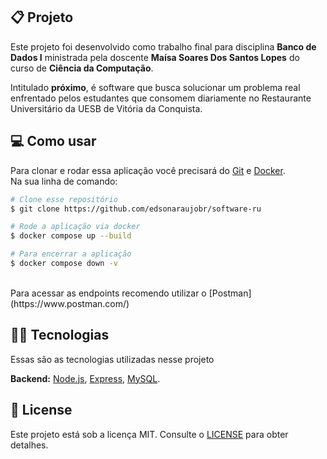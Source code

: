 ## 📋 Projeto

Este projeto foi desenvolvido como trabalho final para disciplina **Banco de Dados I** ministrada pela doscente **Maísa Soares Dos Santos Lopes** do curso de **Ciência da Computação**. 

Intitulado **próximo**, é software que busca solucionar um problema real enfrentado pelos estudantes que consomem diariamente no Restaurante Universitário da UESB de Vitória da Conquista. <br>

## 💻 Como usar

Para clonar e rodar essa aplicação você precisará do [Git](https://git-scm.com) e [Docker](https://www.docker.com/). 
<br>
Na sua linha de comando:

```bash
# Clone esse repositório
$ git clone https://github.com/edsonaraujobr/software-ru

# Rode a aplicação via docker
$ docker compose up --build

# Para encerrar a aplicação
$ docker compose down -v
```
<br>
Para acessar as endpoints recomendo utilizar o [Postman](https://www.postman.com/)

## 👨‍💻 Tecnologias

Essas são as tecnologias utilizadas nesse projeto

**Backend:** [Node.js](https://nodejs.org/en/), [Express](https://expressjs.com/pt-br/), [MySQL](https://www.mysql.com/). <br>

## 📝 License

Este projeto está sob a licença MIT. Consulte o [LICENSE](https://github.com/edsonaraujobr/api-enboost/blob/main/LICENSE) para obter detalhes.











   





